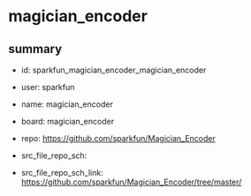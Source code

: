 # magician_encoder
 
## summary 
* id: sparkfun_magician_encoder_magician_encoder
* user: sparkfun
* name: magician_encoder
* board: magician_encoder
* repo: https://github.com/sparkfun/Magician_Encoder



* src_file_repo_sch: 
* src_file_repo_sch_link: https://github.com/sparkfun/Magician_Encoder/tree/master/




